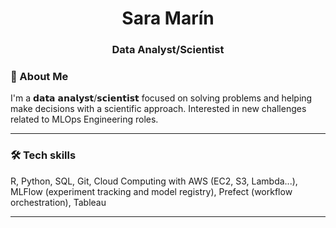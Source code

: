 <h1 align="center">Sara Marín</h1>

<h3 align="center">Data Analyst/Scientist</h3>

### 🙋 About Me
I'm a 𝗱𝗮𝘁𝗮 𝗮𝗻𝗮𝗹𝘆𝘀𝘁/𝘀𝗰𝗶𝗲𝗻𝘁𝗶𝘀𝘁 focused on solving problems and helping make decisions with a scientific approach. Interested in new challenges related to MLOps Engineering roles. 

---

### 🛠 Tech skills
R, Python, SQL, Git, Cloud Computing with AWS (EC2, S3, Lambda...), MLFlow (experiment tracking and model registry), Prefect (workflow orchestration), Tableau

---
